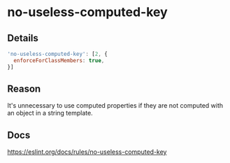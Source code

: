 # no-useless-computed-key

## Details

```javascript
'no-useless-computed-key': [2, {
  enforceForClassMembers: true,
}]
```

## Reason

It's unnecessary to use computed properties if they are not computed with an object in a string template.

## Docs

<https://eslint.org/docs/rules/no-useless-computed-key>
